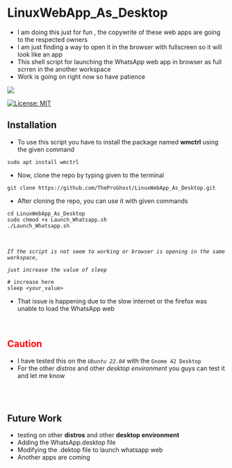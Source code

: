 # LinuxWebApp_As_Desktop
* I am doing this just for fun , the copywrite of these web apps are going to the respected owners
* I am just finding a way to open it in the browser with fullscreen so it will look like an app
* This shell script for launching the WhatsApp web app in browser as full scrren in the another workspace 
* Work is going on right now so have patience
<div align=centre>
<img src="https://visitor-badge.laobi.icu/badge?page_id=TheProGhost.LinuxWebApp_As_Desktop&left_text=Page%20Views"> 

[![License: MIT](https://img.shields.io/badge/License-MIT-brightgreen.svg)](https://opensource.org/licenses/MIT)
</div>

## Installation
* To use this script you have to install the package named __wmctrl__ using the given command
``` 
sudo apt install wmctrl
``` 
* Now, clone the repo by typing given to the terminal
```
git clone https://github.com/TheProGhost/LinuxWebApp_As_Desktop.git
```
* After cloning the repo, you can use it with given commands
```
cd LinuxWebApp_As_Desktop
sudo chmod +x Launch_Whatsapp.sh
./Launch_Whatsapp.sh
```
<br/>

_`If the script is not seem to working or browser is opening in the same workspace,`_
<br/>

_`just increase the value of sleep`_
<br/>

``` 
# increase here
sleep <your_value>
```
* That issue is happening due to the slow internet or the firefox was unable to load the WhatsApp web
<br/>


## <span style="color: red"> Caution </span>
* I have tested this on the _`Ubuntu 22.04`_ with the `Gnome 42 Desktop`
* For the other _distros_ and other _desktop environment_ you guys can test it and let me know
<br/>
<br/>

## Future Work
* testing on other __distros__ and other __desktop environment__
* Adding the WhatsApp.desktop file 
* Modifying the .dektop file to launch whatsapp web
* Another apps are coming 
